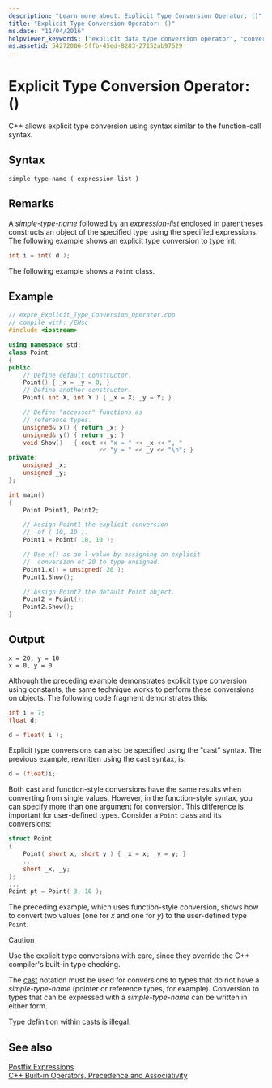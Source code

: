 ```yaml
---
description: "Learn more about: Explicit Type Conversion Operator: ()"
title: "Explicit Type Conversion Operator: ()"
ms.date: "11/04/2016"
helpviewer_keywords: ["explicit data type conversion operator", "conversions [C++], explicit", "operators [C++], explicit type conversion", "data type conversion [C++], explicit", "type conversion [C++], explicit conversions"]
ms.assetid: 54272006-5ffb-45ed-8283-27152ab97529
---
```

# Explicit Type Conversion Operator: ()

C++ allows explicit type conversion using syntax similar to the function-call syntax.

## Syntax

```
simple-type-name ( expression-list )
```

## Remarks

A *simple-type-name* followed by an *expression-list* enclosed in parentheses constructs an object of the specified type using the specified expressions. The following example shows an explicit type conversion to type int:

```cpp
int i = int( d );
```

The following example shows a `Point` class.

## Example

```cpp
// expre_Explicit_Type_Conversion_Operator.cpp
// compile with: /EHsc
#include <iostream>

using namespace std;
class Point
{
public:
    // Define default constructor.
    Point() { _x = _y = 0; }
    // Define another constructor.
    Point( int X, int Y ) { _x = X; _y = Y; }

    // Define "accessor" functions as
    // reference types.
    unsigned& x() { return _x; }
    unsigned& y() { return _y; }
    void Show()   { cout << "x = " << _x << ", "
                         << "y = " << _y << "\n"; }
private:
    unsigned _x;
    unsigned _y;
};

int main()
{
    Point Point1, Point2;

    // Assign Point1 the explicit conversion
    //  of ( 10, 10 ).
    Point1 = Point( 10, 10 );

    // Use x() as an l-value by assigning an explicit
    //  conversion of 20 to type unsigned.
    Point1.x() = unsigned( 20 );
    Point1.Show();

    // Assign Point2 the default Point object.
    Point2 = Point();
    Point2.Show();
}
```

## Output

```Output
x = 20, y = 10
x = 0, y = 0
```

Although the preceding example demonstrates explicit type conversion using constants, the same technique works to perform these conversions on objects. The following code fragment demonstrates this:

```cpp
int i = 7;
float d;

d = float( i );
```

Explicit type conversions can also be specified using the "cast" syntax. The previous example, rewritten using the cast syntax, is:

```cpp
d = (float)i;
```

Both cast and function-style conversions have the same results when converting from single values. However, in the function-style syntax, you can specify more than one argument for conversion. This difference is important for user-defined types. Consider a `Point` class and its conversions:

```cpp
struct Point
{
    Point( short x, short y ) { _x = x; _y = y; }
    ...
    short _x, _y;
};
...
Point pt = Point( 3, 10 );
```

The preceding example, which uses function-style conversion, shows how to convert two values (one for *x* and one for *y*) to the user-defined type `Point`.

> [!CAUTION]
> Use the explicit type conversions with care, since they override the C++ compiler's built-in type checking.

The [cast](../cpp/cast-operator-parens.md) notation must be used for conversions to types that do not have a *simple-type-name* (pointer or reference types, for example). Conversion to types that can be expressed with a *simple-type-name* can be written in either form.

Type definition within casts is illegal.

## See also

[Postfix Expressions](../cpp/postfix-expressions.md)<br/>
[C++ Built-in Operators, Precedence and Associativity](../cpp/cpp-built-in-operators-precedence-and-associativity.md)
